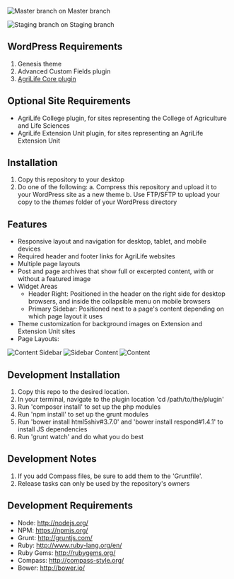 ![Master branch](https://codeship.com/projects/d0772a40-d81f-0133-7930-2a00185afc36/status?branch=master) on Master branch

![Staging branch](https://codeship.com/projects/d0772a40-d81f-0133-7930-2a00185afc36/status?branch=staging) on Staging branch

## WordPress Requirements

1. Genesis theme
2. Advanced Custom Fields plugin
3. [AgriLife Core plugin](https://github.com/agrilife/agrilife-core)

## Optional Site Requirements

* AgriLife College plugin, for sites representing the College of Agriculture and Life Sciences
* AgriLife Extension Unit plugin, for sites representing an AgriLife Extension Unit

## Installation

1. Copy this repository to your desktop
2. Do one of the following:
    a. Compress this repository and upload it to your WordPress site as a new theme
    b. Use FTP/SFTP to upload your copy to the *themes* folder of your WordPress directory

## Features

* Responsive layout and navigation for desktop, tablet, and mobile devices
* Required header and footer links for AgriLife websites
* Multiple page layouts
* Post and page archives that show full or excerpted content, with or without a featured image
* Widget Areas
    * Header Right: Positioned in the header on the right side for desktop browsers, and inside the collapsible menu on mobile browsers
    * Primary Sidebar: Positioned next to a page's content depending on which page layout it uses
* Theme customization for background images on Extension and Extension Unit sites
* Page Layouts:

![Content Sidebar](http://agrilife.org/fishnutrition/wp-content/themes/genesis/lib/admin/images/layouts/cs.gif)
![Sidebar Content](http://agrilife.org/fishnutrition/wp-content/themes/genesis/lib/admin/images/layouts/sc.gif)
![Content](http://agrilife.org/fishnutrition/wp-content/themes/genesis/lib/admin/images/layouts/c.gif)

## Development Installation

1. Copy this repo to the desired location.
2. In your terminal, navigate to the plugin location 'cd /path/to/the/plugin'
3. Run 'composer install' to set up the php modules
4. Run 'npm install' to set up the grunt modules
5. Run 'bower install html5shiv#3.7.0' and 'bower install respond#1.4.1' to install JS dependencies
6. Run 'grunt watch' and do what you do best

## Development Notes

1. If you add Compass files, be sure to add them to the 'Gruntfile'.
2. Release tasks can only be used by the repository's owners

## Development Requirements

* Node: http://nodejs.org/
* NPM: https://npmjs.org/
* Grunt: http://gruntjs.com/
* Ruby: http://www.ruby-lang.org/en/
* Ruby Gems: http://rubygems.org/
* Compass: http://compass-style.org/
* Bower: http://bower.io/
